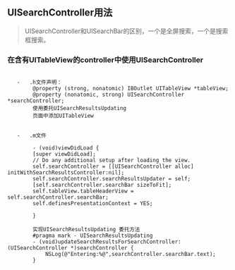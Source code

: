 ## UISearchController用法

>    UISearchController和UISearchBar的区别，一个是全屏搜索，一个是搜索框搜索。


### 在含有UITableView的controller中使用UISearchController

````objc

   -   .h文件声明：
   		@property (strong, nonatomic) IBOutlet UITableView *tableView;
		@property (nonatomic, strong) UISearchController *searchController;
		使用委托UISearchResultsUpdating
		页面中添加UITableView

````

````objc

   -   .m文件

   		- (void)viewDidLoad {
	    [super viewDidLoad];
	    // Do any additional setup after loading the view.
	    self.searchController = [[UISearchController alloc] initWithSearchResultsController:nil];
	    self.searchController.searchResultsUpdater = self;
	    [self.searchController.searchBar sizeToFit];
	    self.tableView.tableHeaderView = self.searchController.searchBar;
	    self.definesPresentationContext = YES;
	    
		}

		实现UISearchResultsUpdating 委托方法
		#pragma mark - UISearchResultsUpdating
		- (void)updateSearchResultsForSearchController:(UISearchController *)searchController {
		    NSLog(@"Entering:%@",searchController.searchBar.text);
		}

````
